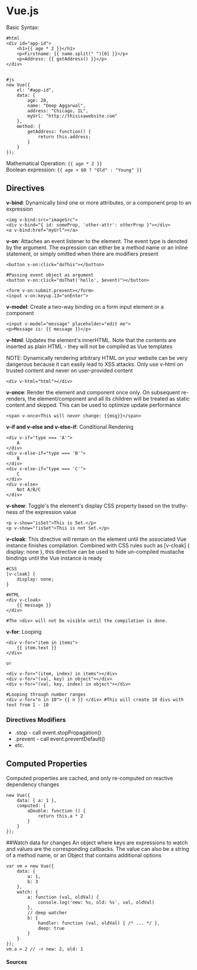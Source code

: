 Vue.js
======

Basic Syntax:

```
#html
<div id="app-id">
    <h1>{{ age * 2 }}</h1>
    <p>Firstname: {{ name.split(" ")[0] }}</p>
    <p>Address: {{ getAddress() }}</p>
</div>


#js
new Vue({
    el: "#app-id",
    data: {
        age: 28,
        name: "Deep Aggarwal",
        address: "Chicago, IL",
        myUrl: "http://thisisawebsite.com"
    },
    method: {
        getAddress: function() {
            return this.address;
        }
    }
});
```

Mathematical Operation: `{{ age * 2 }}`  
Boolean expression: `{{ age > 60 ? "Old" : "Young" }}`

## Directives
**v-bind**: Dynamically bind one or more attributes, or a component prop to an expression

```
<img v-bind:src="imageSrc">
<div v-bind="{ id: someProp, 'other-attr': otherProp }"></div>
<a v-bind:href="myUrl"></a>
```

**v-on**: Attaches an event listener to the element. The event type is denoted by the argument. The expression can either be a method name or an inline statement, or simply omitted when there are modifiers present

```
<button v-on:click="doThis"></button>

#Passing event object as argument
<button v-on:click="doThat('hello', $event)"></button>

<form v-on:submit.prevent></form>
<input v-on:keyup.13="onEnter">
```

**v-model**: Create a two-way binding on a form input element or a component

```
<input v-model="message" placeholder="edit me">
<p>Message is: {{ message }}</p>
```

**v-html**: Updates the element's innerHTML. Note that the contents are inserted as plain HTML - they will not be compiled as Vue templates

NOTE: Dynamically rendering arbitrary HTML on your website can be very dangerous because it can easily lead to XSS attacks. Only use v-html on trusted content and never on user-provided content

```
<div v-html="html"></div>
```

**v-once**: Render the element and component once only. On subsequent re-renders, the element/component and all its children will be treated as static content and skipped. This can be used to optimize update performance

```
<span v-once>This will never change: {{msg}}</span>
```

**v-if and v-else and v-else-if**: Conditional Rendering

```
<div v-if="type === 'A'">
    A
</div>
<div v-else-if="type === 'B'">
    B
</div>
<div v-else-if="type === 'C'">
    C
</div>
<div v-else>
    Not A/B/C
</div>
```

**v-show**: Toggle's the element's display CSS property based on the truthy-ness of the expression value 

```
<p v-show="isSet">This is Set.</p>
<p v-show="!isSet">This is not Set.</p>
```

**v-cloak**: This directive will remain on the element until the associated Vue instance finishes compilation. Combined with CSS rules such as [v-cloak] { display: none }, this directive can be used to hide un-compiled mustache bindings until the Vue instance is ready

```
#CSS
[v-cloak] {
    display: none;
}

#HTML
<div v-cloak>
    {{ message }}
</div>

#The <div> will not be visible until the compilation is done.

```

**v-for**: Looping

```
<div v-for="item in items">
    {{ item.text }}
</div>

or

<div v-for="(item, index) in items"></div>
<div v-for="(val, key) in object"></div>
<div v-for="(val, key, index) in object"></div>

#Looping through number ranges
<div v-for="n in 10"> {{ n }} </div> #This will create 10 divs with text from 1 - 10
```

### Directives Modifiers
- .stop - call event.stopPropagation()
- .prevent - call event.preventDefault()
- etc.

## Computed Properties
Computed properties are cached, and only re-computed on reactive dependency changes

```
new Vue({
    data: { a: 1 },
    computed: {
        aDouble: function () {
            return this.a * 2
        }
    }
});
```

##Watch data for changes
An object where keys are expressions to watch and values are the corresponding callbacks. The value can also be a string of a method name, or an Object that contains additional options

```
var vm = new Vue({
    data: {
        a: 1,
        b: 3
    },
    watch: {
        a: function (val, oldVal) {
            console.log('new: %s, old: %s', val, oldVal)
        },
        // deep watcher
        b: {
            handler: function (val, oldVal) { /* ... */ },
            deep: true
        }
    }
});
vm.a = 2 // -> new: 2, old: 1
```











#### Sources
